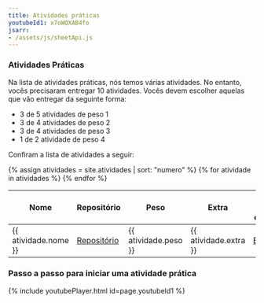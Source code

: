 ```yaml
---
title: Atividades práticas
youtubeId1: x7oWQXAB4fo
jsarr:
- /assets/js/sheetApi.js
---
```


### Atividades Práticas

Na lista de atividades práticas, nós temos várias atividades. No entanto, vocês precisaram entregar 10 atividades. Vocês devem escolher aquelas que vão entregar da seguinte forma:
- 3 de 5 atividades de peso 1
- 3 de 4 atividades de peso 2
- 3 de 4 atividades de peso 3
- 1 de 2 atividade de peso 4

Confiram a lista de atividades a seguir:

<table>
 <thead>
    <tr>
        <th> Nome </th>
        <th> Repositório </th>
        <th> Peso </th>
        <th> Extra </th>
        <th> Link para envio </th>
        <th> Qtd Enviados </th>
    </tr>
 </thead>
 <tbody>
{% assign atividades = site.atividades | sort: "numero" %}
{% for atividade in atividades %}
    <tr>
        <td> {{ atividade.nome }} </td>
        <td> <a href="{{ atividade.repo }}">Repositório</a> </td>
        <td>{{ atividade.peso }} </td>
        <td> {{ atividade.extra }} </td>
        <td> <a href="{{ atividade.link}}" class="btn">Enviar</a></td>
        <td> <span id="pp{{ atividade.numero }}"></span> </td>
    </tr>
{% endfor %}
  </tbody>
</table>

### Passo a passo para iniciar uma atividade prática

{% include youtubePlayer.html id=page.youtubeId1 %}

